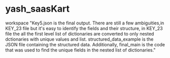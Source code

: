 # yash_saasKart
workspace
"Key5.json is the final output. There are still a few ambiguities,in KEY_23 file but it's easy to identify the fields and their structure, in KEY_23 file the all the first level list of dictionaries are converted to only nested dctionaries with unique values and list. structured_data_example is the JSON file containing the structured data. Additionally, final_main is the code that was used to find the unique fields in the nested list of dictionaries."
